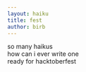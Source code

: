 ```yaml
---
layout: haiku
title: fest
author: birb
---
```


so many haikus <br>
how can i ever write one <br>
ready for hacktoberfest <br>
